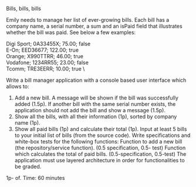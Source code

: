 Bills, bills, bills

Emily needs to manage her list of ever-growing bills. Each bill has a company name, a serial number, a sum and an isPaid field that illustrates whether the bill was paid. See below a few examples:

Digi Sport; 0A33455X; 75.00; false \
E-On; EED36677; 122.00; true \
Orange; X990TTRR; 46.00; true \
Vodafone; 1234RR55; 23.00; false \
Tcomm; TRE3EERR; 10.00; true \ 

Write a bill manager application with a console based user interface which allows to:
1. Add a new bill. A message will be shown if the bill was successfully added (1.5p). If another bill with the same serial number exists, the application should not add the bill and show a message (1.5p).
2. Show all the bills, with all their information (1p), sorted by company name (1p).
3. Show all paid bills (1p) and calculate their total (1p).
   Input at least 5 bills to your initial list of bills (from the source code).
   Write specifications and white-box tests for the following functions:
   Function to add a new bill (the repository/service function). (0.5 specification, 0.5- test)
   Function which calculates the total of paid bills. (0.5-specification, 0.5-test)
   The application must use layered architecture in order for functionalities to be graded.
   
1p- of.
Time: 60 minutes
